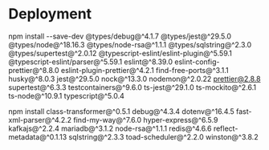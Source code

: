 # Deployment

npm install --save-dev @types/debug@^4.1.7 @types/jest@^29.5.0 @types/node@^18.16.3 @types/node-rsa@^1.1.1 @types/sqlstring@^2.3.0 @types/supertest@^2.0.12 @typescript-eslint/eslint-plugin@^5.59.1 @typescript-eslint/parser@^5.59.1 eslint@^8.39.0 eslint-config-prettier@^8.8.0 eslint-plugin-prettier@^4.2.1 find-free-ports@^3.1.1 husky@^8.0.3 jest@^29.5.0 nock@^13.3.0 nodemon@^2.0.22 prettier@2.8.8 supertest@^6.3.3 testcontainers@^9.6.0 ts-jest@^29.1.0 ts-mockito@^2.6.1 ts-node@^10.9.1 typescript@^5.0.4


npm install class-transformer@^0.5.1 debug@^4.3.4 dotenv@^16.4.5 fast-xml-parser@^4.2.2 find-my-way@^7.6.0 hyper-express@^6.5.9 kafkajs@^2.2.4 mariadb@^3.1.2 node-rsa@^1.1.1 redis@^4.6.6 reflect-metadata@^0.1.13 sqlstring@^2.3.3 toad-scheduler@^2.2.0 winston@^3.8.2
